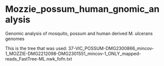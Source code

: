# Mozzie_possum_human_gnomic_analysis
Genomic analysis of mosquito, possum and human derived M. ulcerans genomes

This is the tree that was used:
37-VIC_POSSUM-DMG2300866_mincov-1_MOZZIE-DMG2212098-DMG2301551_mincov-1_ONLY_mapped-reads_FastTree-ML.nwk_fofn.txt


